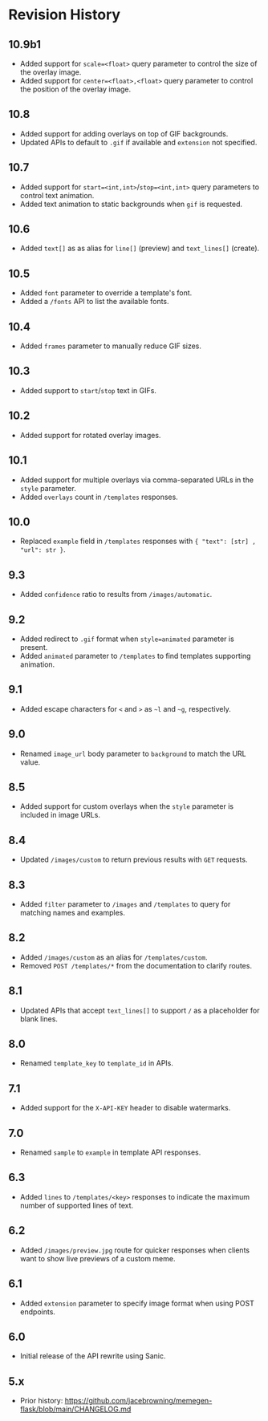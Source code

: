 # Revision History

## 10.9b1

- Added support for `scale=<float>` query parameter to control the size of the overlay image.
- Added support for `center=<float>,<float>` query parameter to control the position of the overlay image.

## 10.8

- Added support for adding overlays on top of GIF backgrounds.
- Updated APIs to default to `.gif` if available and `extension` not specified.

## 10.7

- Added support for `start=<int,int>`/`stop=<int,int>` query parameters to control text animation.
- Added text animation to static backgrounds when `gif` is requested.

## 10.6

- Added `text[]` as as alias for `line[]` (preview) and `text_lines[]` (create).

## 10.5

- Added `font` parameter to override a template's font.
- Added a `/fonts` API to list the available fonts.

## 10.4

- Added `frames` parameter to manually reduce GIF sizes.

## 10.3

- Added support to `start`/`stop` text in GIFs.

## 10.2

- Added support for rotated overlay images.

## 10.1

- Added support for multiple overlays via comma-separated URLs in the `style` parameter.
- Added `overlays` count in `/templates` responses.

## 10.0

- Replaced `example` field in `/templates` responses with `{ "text": [str] , "url": str }`.

## 9.3

- Added `confidence` ratio to results from `/images/automatic`.

## 9.2

- Added redirect to `.gif` format when `style=animated` parameter is present.
- Added `animated` parameter to `/templates` to find templates supporting animation.

## 9.1

- Added escape characters for `<` and `>` as `~l` and `~g`, respectively.

## 9.0

- Renamed `image_url` body parameter to `background` to match the URL value.

## 8.5

- Added support for custom overlays when the `style` parameter is included in image URLs.

## 8.4

- Updated `/images/custom` to return previous results with `GET` requests.

## 8.3

- Added `filter` parameter to `/images` and `/templates` to query for matching names and examples.

## 8.2

- Added `/images/custom` as an alias for `/templates/custom`.
- Removed `POST /templates/*` from the documentation to clarify routes.

## 8.1

- Updated APIs that accept `text_lines[]` to support `/` as a placeholder for blank lines.

## 8.0

- Renamed `template_key` to `template_id` in APIs.

## 7.1

- Added support for the `X-API-KEY` header to disable watermarks.

## 7.0

- Renamed `sample` to `example` in template API responses.

## 6.3

- Added `lines` to `/templates/<key>` responses to indicate the maximum number of supported lines of text.

## 6.2

- Added `/images/preview.jpg` route for quicker responses when clients want to show live previews of a custom meme.

## 6.1

- Added `extension` parameter to specify image format when using POST endpoints.

## 6.0

- Initial release of the API rewrite using Sanic.

## 5.x

- Prior history: https://github.com/jacebrowning/memegen-flask/blob/main/CHANGELOG.md
